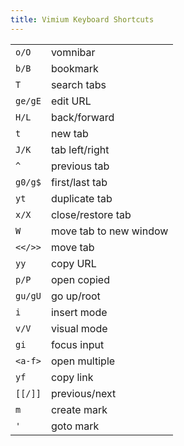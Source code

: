 ```yaml
---
title: Vimium Keyboard Shortcuts
---
```


<table>
	<tr><td><code>o/O</code></td><td>vomnibar</td></tr>
	<tr><td><code>b/B</code></td><td>bookmark</td></tr>
	<tr><td><code>T</code></td><td>search tabs</td></tr>
	<tr><td><code>ge/gE</code></td><td>edit URL</td></tr>
	<tr><td><code>H/L</code></td><td>back/forward</td></tr>
	<tr><td><code>t</code></td><td>new tab</td></tr>
	<tr><td><code>J/K</code></td><td>tab left/right</td></tr>
	<tr><td><code>^</code></td><td>previous tab</td></tr>
	<tr><td><code>g0/g$</code></td><td>first/last tab</td></tr>
	<tr><td><code>yt</code></td><td>duplicate tab</td></tr>
	<tr><td><code>x/X</code></td><td>close/restore tab</td></tr>
	<tr><td><code>W</code></td><td>move tab to new window</td></tr>
	<tr><td><code>&lt;&lt;/&gt;&gt;</code></td><td>move tab</td></tr>
	<tr><td><code>yy</code></td><td>copy URL</td></tr>
	<tr><td><code>p/P</code></td><td>open copied</td></tr>
	<tr><td><code>gu/gU</code></td><td>go up/root</td></tr>
	<tr><td><code>i</code></td><td>insert mode</td></tr>
	<tr><td><code>v/V</code></td><td>visual mode</td></tr>
	<tr><td><code>gi</code></td><td>focus input</td></tr>
	<tr><td><code>&lt;a-f&gt;</code></td><td>open multiple</td></tr>
	<tr><td><code>yf</code></td><td>copy link</td></tr>
	<tr><td><code>[[/]]</code></td><td>previous/next</td></tr>
	<tr><td><code>m</code></td><td>create mark</td></tr>
	<tr><td><code>&apos;</code></td><td>goto mark</td></tr>
</table>
